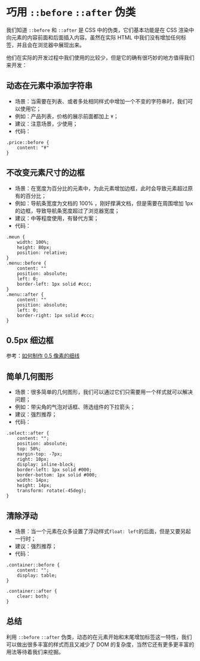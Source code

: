 # 巧用 `::before` `::after` 伪类
我们知道 `::before` 和 `::after` 是 CSS 中的伪类，它们基本功能是在 CSS 渲染中向元素的内容前面和后面插入内容。虽然在实际 HTML 中我们没有增加任何标签，并且会在浏览器中展现出来。

他们在实际的开发过程中我们使用的比较少，但是它的确有很巧妙的地方值得我们来开发：

## 动态在元素中添加字符串
* 场景：当需要在列表、或者多处相同样式中增加一个不变的字符串时，我们可以使用它；
* 例如：产品列表，价格的展示前面都加上 `¥`；
* 建议：注意场景，少使用；
* 代码：

```
.price::before {
    content: "¥"
}
```

## 不改变元素尺寸的边框
* 场景：在宽度为百分比的元素中，为此元素增加边框，此时会导致元素超过原有的百分比；
* 例如：导航条宽度为文档的 100% ，刚好撑满文档，但是需要在周围增加 1px 的边框，导致导航条宽度超过了浏览器宽度；
* 建议：中等程度使用，有替代方案；
* 代码：

```
.meun {
    width: 100%;
    height: 80px;
    position: relative;
}
.menu::before {
    content: ""
    position: absolute;
    left: 0;
    border-left: 1px solid #ccc;
}
.menu::after {
    content: ""
    position: absolute;
    left: 0;
    border-right: 1px solid #ccc;
}
```

## 0.5px 细边框
参考：[如何制作 0.5 像素的细线](share/css-half-border.md)

## 简单几何图形
* 场景：很多简单的几何图形，我们可以通过它们只需要用一个样式就可以解决问题；
* 例如：带尖角的气泡对话框、筛选组件的下拉箭头；
* 建议：强烈推荐；
* 代码：

```
.select::after {
    content: "";
    position: absolute;
    top: 50%;
    margin-top: -7px;
    right: 10px;
    display: inline-block;   
    border-left: 1px solid #000; 
    border-bottom: 1px solid #000;  
    width: 14px; 
    height: 14px;  
    transform: rotate(-45deg);  
}
```

## 清除浮动
* 场景：当一个元素在众多设置了浮动样式`float: left`的后面，但是又要另起一行时；
* 建议：强烈推荐；
* 代码：

```
.container::before {
    content: "";
    display: table;
} 

.container::after {
    clear: both;
}
```

## 总结
利用 `::before` `::after` 伪类，动态的在元素开始和末尾增加标签这一特性，我们可以做出很多丰富的样式而且又减少了 DOM 的复杂度，当然它还有更多更丰富的用法等待着我们来挖掘。
